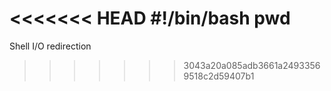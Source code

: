 <<<<<<< HEAD
#!/bin/bash
pwd
=======
Shell I/O redirection
>>>>>>> 3043a20a085adb3661a24933569518c2d59407b1
